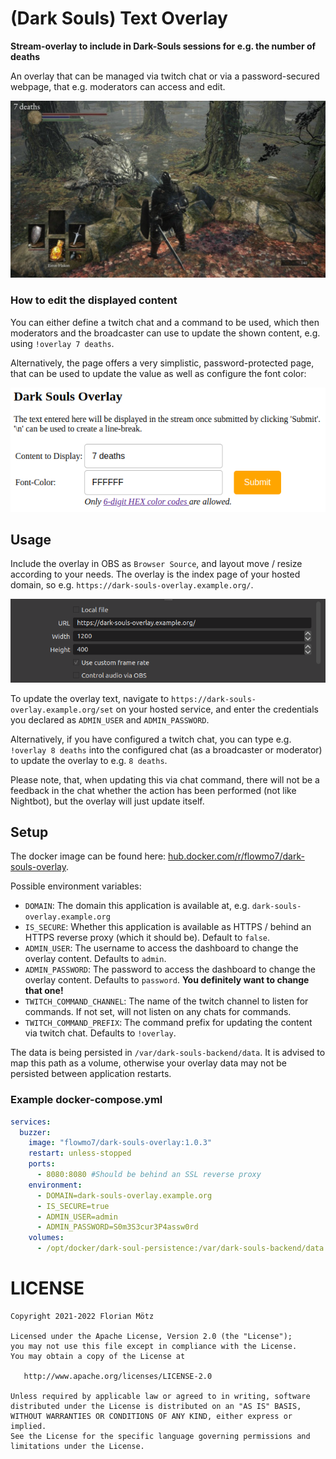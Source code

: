 # (Dark Souls) Text Overlay

**Stream-overlay to include in Dark-Souls sessions for e.g. the number of deaths**

An overlay that can be managed via twitch chat or via a password-secured webpage, that e.g. moderators can access and
edit.

<p align="center">
  <img src="https://github.com/FlowMo7/dark-souls-overlay/raw/master/screenshots/DarkSoulsOverlayScreenshot.png" alt="Screenshot of the game Dark Souls with the OBS overlay of the number of deaths" />
</p>

### How to edit the displayed content

You can either define a twitch chat and a command to be used, which then moderators and the broadcaster can use to
update the shown content, e.g. using `!overlay 7 deaths`.

Alternatively, the page offers a very simplistic, password-protected page, that can be used to update the value as well
as configure the font color:

<p align="center">
  <img src="https://github.com/FlowMo7/dark-souls-overlay/raw/master/screenshots/DarkSoulsOverlaySetPageScreenshot.png" alt="Screenshot of the page to update the shown value and font color" />
</p>

## Usage

Include the overlay in OBS as `Browser Source`, and layout move / resize according to your needs. The overlay is the
index page of your hosted domain, so e.g. `https://dark-souls-overlay.example.org/`.

<p align="center">
  <img src="https://github.com/FlowMo7/dark-souls-overlay/raw/master/screenshots/DarkSoulsOverlayObsSettingsScreenshot.png" alt="Screenshot of the page to update the shown value and font color" />
</p>

To update the overlay text, navigate to `https://dark-souls-overlay.example.org/set` on your hosted service, and enter
the credentials you declared as `ADMIN_USER` and `ADMIN_PASSWORD`.

Alternatively, if you have configured a twitch chat, you can type e.g. `!overlay 8 deaths` into the configured chat (as
a broadcaster or moderator) to update the overlay to e.g. `8 deaths`.

Please note, that, when updating this via chat command, there will not be a feedback in the chat whether the action has
been performed (not like Nightbot), but the overlay will just update itself.

## Setup

The docker image can be found
here: [hub.docker.com/r/flowmo7/dark-souls-overlay](https://hub.docker.com/r/flowmo7/dark-souls-overlay).

Possible environment variables:

* `DOMAIN`: The domain this application is available at, e.g. `dark-souls-overlay.example.org`
* `IS_SECURE`: Whether this application is available as HTTPS / behind an HTTPS reverse proxy (which it should be).
  Default to `false`.
* `ADMIN_USER`: The username to access the dashboard to change the overlay content. Defaults to `admin`.
* `ADMIN_PASSWORD`: The password to access the dashboard to change the overlay content. Defaults to `password`. **You
  definitely want to change that one!**
* `TWITCH_COMMAND_CHANNEL`: The name of the twitch channel to listen for commands. If not set, will not listen on any
  chats for commands.
* `TWITCH_COMMAND_PREFIX`: The command prefix for updating the content via twitch chat. Defaults to `!overlay`.

The data is being persisted in `/var/dark-souls-backend/data`. It is advised to map this path as a volume, otherwise
your overlay data may not be persisted between application restarts.

### Example docker-compose.yml

```yaml
services:
  buzzer:
    image: "flowmo7/dark-souls-overlay:1.0.3"
    restart: unless-stopped
    ports:
      - 8080:8080 #Should be behind an SSL reverse proxy
    environment:
      - DOMAIN=dark-souls-overlay.example.org
      - IS_SECURE=true
      - ADMIN_USER=admin
      - ADMIN_PASSWORD=S0m3S3cur3P4assw0rd
    volumes:
      - /opt/docker/dark-soul-persistence:/var/dark-souls-backend/data:rw #Change host location to your persistence path
```

# LICENSE

```
Copyright 2021-2022 Florian Mötz

Licensed under the Apache License, Version 2.0 (the "License");
you may not use this file except in compliance with the License.
You may obtain a copy of the License at

   http://www.apache.org/licenses/LICENSE-2.0

Unless required by applicable law or agreed to in writing, software
distributed under the License is distributed on an "AS IS" BASIS,
WITHOUT WARRANTIES OR CONDITIONS OF ANY KIND, either express or implied.
See the License for the specific language governing permissions and
limitations under the License.
```
